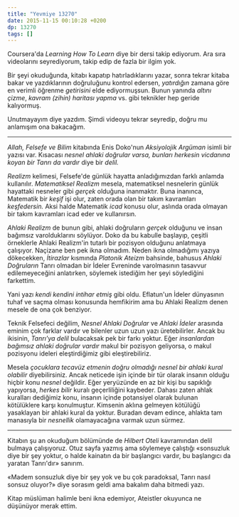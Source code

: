 ```yaml
---
title: "Yevmiye 13270"
date: 2015-11-15 00:10:28 +0200
dp: 13270
tags: []
---
```


Coursera'da *Learning How To Learn* diye bir dersi takip ediyorum. Ara sıra
videolarını seyrediyorum, takip edip de fazla bir ilgim yok. 

Bir şeyi okuduğunda, kitabı kapatıp hatırladıklarını yazar, sonra tekrar kitaba
bakar ve yazdıklarının doğruluğunu kontrol edersen, *yatırdığın* zamana göre en
verimli öğrenme *getirisini* elde ediyormuşsun. Bunun yanında *altını çizme*,
*kavram (zihin) haritası yapma* vs. gibi teknikler hep geride kalıyormuş.

Unutmayayım diye yazdım. Şimdi videoyu tekrar seyredip, doğru mu anlamışım ona
bakacağım.


-----

*Allah, Felsefe ve Bilim* kitabında Enis Doko'nun *Aksiyolojik Argüman* isimli
bir yazısı var. Kısacası *nesnel ahlaki doğrular varsa, bunları herkesin
vicdanına koyan bir Tanrı da vardır* diye bir *delil.*

*Realizm* kelimesi, Felsefe'de günlük hayatta anladığımızdan farklı anlamda
kullanılır. *Matematiksel Realizm* mesela, matematiksel nesnelerin günlük
hayattaki nesneler gibi *gerçek* olduğuna inanmaktır. Buna inanınca, Matematik
bir *keşif* işi olur, zaten orada olan bir takım kavramları *keşfedersin.* Aksi
halde Matematik *icad* konusu olur, aslında orada olmayan bir takım kavramları
icad eder ve kullanırsın. 

*Ahlaki Realizm* de bunun gibi, ahlaki doğruların *gerçek* olduğunu ve insan
bağımsız varolduklarını söylüyor. Doko da bu kabulle başlayıp, çeşitli
örneklerle Ahlaki Realizm'in tutarlı bir pozisyon olduğunu anlatmaya
çalışıyor. Naçizane ben pek ikna olmadım. Neden ikna olmadığımı yazıya
dökecekken, *İtirazlar* kısmında *Platonik Ateizm* bahsinde, bahusus *Ahlaki
Doğruların* Tanrı olmadan bir İdeler Evreninde varolmasının tasavvur
edilemeyeceğini anlatırken, söylemek istediğim her şeyi söylediğini farkettim. 

Yani yazı *kendi kendini intihar etmiş* gibi oldu. Eflatun'un İdeler dünyasının
tuhaf ve saçma olması konusunda hemfikirim ama bu Ahlaki Realizm denen mesele de
ona çok benziyor.

Teknik Felsefeci değilim, *Nesnel Ahlaki Doğrular* ve *Ahlaki İdeler* arasında
eminim çok farklar vardır ve bilenler uzun uzun yazı üretebilirler. Ancak bu
ikisinin, *Tanrı'ya delil* bulacaksak pek bir farkı yoktur. Eğer *insanlardan
bağımsız ahlaki doğrular vardır* makul bir pozisyon geliyorsa, o makul pozisyonu
ideleri eleştirdiğimiz gibi eleştirebiliriz.

Mesela *çocuklara tecavüz etmenin doğru olmadığı nesnel bir ahlaki kural olabilir*
diyebilirsiniz. Ancak neticede işin içinde bir tür olarak insanın olduğu hiçbir
konu *nesnel* değildir. Eğer yeryüzünde en az bir kişi bu sapıklığı yapıyorsa,
*herkes bilir* kuralı geçerliliğini kaybeder. Dahası zaten ahlak kuralları
dediğimiz konu, insanın içinde potansiyel olarak bulunan kötülüklere karşı
konulmuştur. Kimsenin aklına gelmeyen kötülüğü yasaklayan bir ahlaki kural da
yoktur. Buradan devam edince, ahlakta tam manasıyla bir *nesnellik*
olamayacağına varmak uzun sürmez. 

------

Kitabın şu an okuduğum bölümünde de *Hilbert Oteli* kavramından delil bulmaya
çalışıyoruz. Otuz sayfa yazmış ama söylemeye çalıştığı «sonsuzluk diye bir şey
yoktur, o halde kainatın da bir başlangıcı vardır, bu başlangıcı da yaratan
Tanrı'dır» sanırım.

«Madem sonsuzluk diye bir şey yok ve bu çok paradoksal, Tanrı nasıl sonsuz
oluyor?» diye sorasım geldi ama bakalım daha bitmedi yazı.

Kitap müslüman halimle beni ikna edemiyor, Ateistler okuyunca ne düşünüyor merak
ettim.



